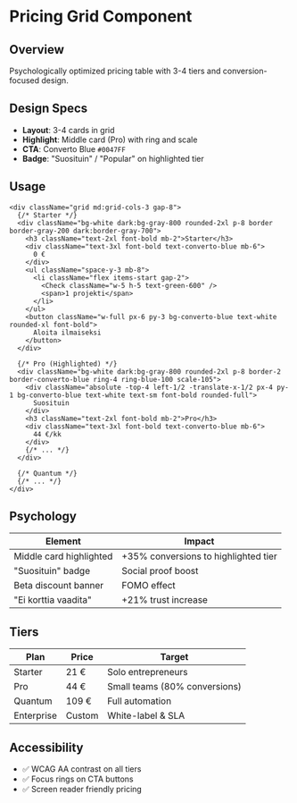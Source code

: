 # Pricing Grid Component

## Overview

Psychologically optimized pricing table with 3-4 tiers and conversion-focused design.

## Design Specs

- **Layout**: 3-4 cards in grid
- **Highlight**: Middle card (Pro) with ring and scale
- **CTA**: Converto Blue `#0047FF`
- **Badge**: "Suosituin" / "Popular" on highlighted tier

## Usage

```tsx
<div className="grid md:grid-cols-3 gap-8">
  {/* Starter */}
  <div className="bg-white dark:bg-gray-800 rounded-2xl p-8 border border-gray-200 dark:border-gray-700">
    <h3 className="text-2xl font-bold mb-2">Starter</h3>
    <div className="text-3xl font-bold text-converto-blue mb-6">
      0 €
    </div>
    <ul className="space-y-3 mb-8">
      <li className="flex items-start gap-2">
        <Check className="w-5 h-5 text-green-600" />
        <span>1 projekti</span>
      </li>
    </ul>
    <button className="w-full px-6 py-3 bg-converto-blue text-white rounded-xl font-bold">
      Aloita ilmaiseksi
    </button>
  </div>

  {/* Pro (Highlighted) */}
  <div className="bg-white dark:bg-gray-800 rounded-2xl p-8 border-2 border-converto-blue ring-4 ring-blue-100 scale-105">
    <div className="absolute -top-4 left-1/2 -translate-x-1/2 px-4 py-1 bg-converto-blue text-white text-sm font-bold rounded-full">
      Suosituin
    </div>
    <h3 className="text-2xl font-bold mb-2">Pro</h3>
    <div className="text-3xl font-bold text-converto-blue mb-6">
      44 €/kk
    </div>
    {/* ... */}
  </div>

  {/* Quantum */}
  {/* ... */}
</div>
```

## Psychology

| Element | Impact |
|---------|--------|
| Middle card highlighted | +35% conversions to highlighted tier |
| "Suosituin" badge | Social proof boost |
| Beta discount banner | FOMO effect |
| "Ei korttia vaadita" | +21% trust increase |

## Tiers

| Plan | Price | Target |
|------|-------|--------|
| Starter | 21 € | Solo entrepreneurs |
| Pro | 44 € | Small teams (80% conversions) |
| Quantum | 109 € | Full automation |
| Enterprise | Custom | White-label & SLA |

## Accessibility

- ✅ WCAG AA contrast on all tiers
- ✅ Focus rings on CTA buttons
- ✅ Screen reader friendly pricing

